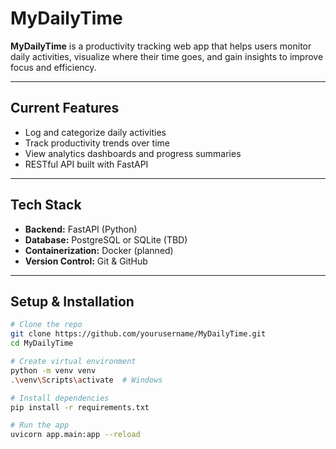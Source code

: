# MyDailyTime

**MyDailyTime** is a productivity tracking web app that helps users monitor daily activities, visualize where their time goes, and gain insights to improve focus and efficiency.

---

## Current Features

- Log and categorize daily activities
- Track productivity trends over time
- View analytics dashboards and progress summaries
- RESTful API built with FastAPI

---

## Tech Stack

- **Backend:** FastAPI (Python)
- **Database:** PostgreSQL or SQLite (TBD)
- **Containerization:** Docker (planned)
- **Version Control:** Git & GitHub

---

## Setup & Installation

```bash
# Clone the repo
git clone https://github.com/yourusername/MyDailyTime.git
cd MyDailyTime

# Create virtual environment
python -m venv venv
.\venv\Scripts\activate  # Windows

# Install dependencies
pip install -r requirements.txt

# Run the app
uvicorn app.main:app --reload
```
